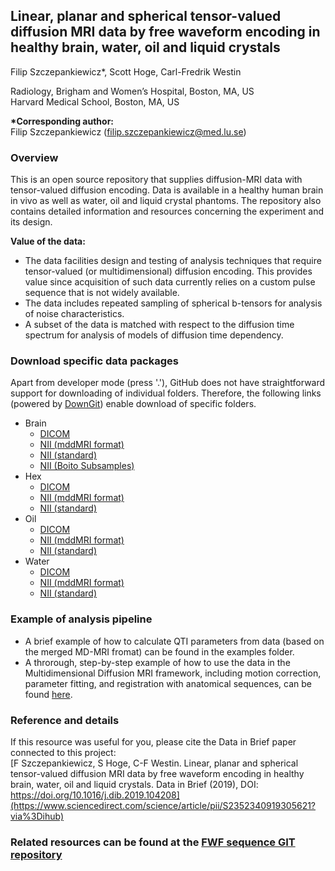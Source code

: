 ## Linear, planar and spherical tensor-valued diffusion MRI data by free waveform encoding in healthy brain, water, oil and liquid crystals
Filip Szczepankiewicz*, Scott Hoge, Carl-Fredrik Westin

Radiology, Brigham and Women’s Hospital, Boston, MA, US  
Harvard Medical School, Boston, MA, US  

**\*Corresponding author:**  
Filip Szczepankiewicz (filip.szczepankiewicz@med.lu.se)

### Overview
This is an open source repository that supplies diffusion-MRI data with tensor-valued diffusion encoding. Data is available in a healthy human brain in vivo as well as water, oil and liquid crystal phantoms. The repository also contains detailed information and resources concerning the experiment and its design.

**Value of the data:**  
* The data facilities design and testing of analysis techniques that require tensor-valued (or multidimensional) diffusion encoding. This provides value since acquisition of such data currently relies on a custom pulse sequence that is not widely available.
* The data includes repeated sampling of spherical b-tensors for analysis of noise characteristics.
* A subset of the data is matched with respect to the diffusion time spectrum for analysis of models of diffusion time dependency.

### Download specific data packages
Apart from developer mode (press '.'), GitHub does not have straightforward support for downloading of individual folders. Therefore, the following links (powered by [DownGit](https://github.com/MinhasKamal/DownGit)) enable download of specific folders.
* Brain
    * [DICOM](https://minhaskamal.github.io/DownGit/#/home?url=https://github.com/filip-szczepankiewicz/Szczepankiewicz_DIB_2019/tree/master/DATA/brain/DICOM_zip&fileName=FSzDIB19_Brain_DICOM)
    * [NII (mddMRI format)](https://minhaskamal.github.io/DownGit/#/home?url=https://github.com/filip-szczepankiewicz/Szczepankiewicz_DIB_2019/tree/master/DATA/brain/MD-dMRI&fileName=FSzDIB19_Brain_mddMRI)
    * [NII (standard)](https://minhaskamal.github.io/DownGit/#/home?url=https://github.com/filip-szczepankiewicz/Szczepankiewicz_DIB_2019/tree/master/DATA/brain/NII&fileName=FSzDIB19_Brain_NII)
    * [NII (Boito Subsamples)](https://minhaskamal.github.io/DownGit/#/home?url=https://github.com/filip-szczepankiewicz/Szczepankiewicz_DIB_2019/tree/master/DATA/brain/NII_Boito_SubSamples&fileName=FSzDIB19_Brain_NII_BoitoSubSamp)
* Hex
    * [DICOM](https://minhaskamal.github.io/DownGit/#/home?url=https://github.com/filip-szczepankiewicz/Szczepankiewicz_DIB_2019/tree/master/DATA/hex/DICOM_zip&fileName=FSzDIB19_Hex_DICOM)
    * [NII (mddMRI format)](https://minhaskamal.github.io/DownGit/#/home?url=https://github.com/filip-szczepankiewicz/Szczepankiewicz_DIB_2019/tree/master/DATA/hex/MD-dMRI&fileName=FSzDIB19_Hex_mddMRI)
    * [NII (standard)](https://minhaskamal.github.io/DownGit/#/home?url=https://github.com/filip-szczepankiewicz/Szczepankiewicz_DIB_2019/tree/master/DATA/hex/NII&fileName=FSzDIB19_Hex_NII)
* Oil
    * [DICOM](https://minhaskamal.github.io/DownGit/#/home?url=https://github.com/filip-szczepankiewicz/Szczepankiewicz_DIB_2019/tree/master/DATA/oil/DICOM_zip&fileName=FSzDIB19_Oil_DICOM)
    * [NII (mddMRI format)](https://minhaskamal.github.io/DownGit/#/home?url=https://github.com/filip-szczepankiewicz/Szczepankiewicz_DIB_2019/tree/master/DATA/oil/MD-dMRI&fileName=FSzDIB19_Oil_mddMRI)
    * [NII (standard)](https://minhaskamal.github.io/DownGit/#/home?url=https://github.com/filip-szczepankiewicz/Szczepankiewicz_DIB_2019/tree/master/DATA/oil/NII&fileName=FSzDIB19_Oil_NII)
* Water
    * [DICOM](https://minhaskamal.github.io/DownGit/#/home?url=https://github.com/filip-szczepankiewicz/Szczepankiewicz_DIB_2019/tree/master/DATA/water/DICOM_zip&fileName=FSzDIB19_Water_DICOM)
    * [NII (mddMRI format)](https://minhaskamal.github.io/DownGit/#/home?url=https://github.com/filip-szczepankiewicz/Szczepankiewicz_DIB_2019/tree/master/DATA/water/MD-dMRI&fileName=FSzDIB19_Water_mddMRI)
    * [NII (standard)](https://minhaskamal.github.io/DownGit/#/home?url=https://github.com/filip-szczepankiewicz/Szczepankiewicz_DIB_2019/tree/master/DATA/water/NII&fileName=FSzDIB19_Water_NII)

### Example of analysis pipeline
* A brief example of how to calculate QTI parameters from data (based on the merged MD-MRI fromat) can be found in the examples folder.  
* A throrough, step-by-step example of how to use the data in the Multidimensional Diffusion MRI framework, including motion correction, parameter fitting, and registration with anatomical sequences, can be found [here](https://github.com/filip-szczepankiewicz/md-dmri/tree/master/examples/pipeline).

### Reference and details
If this resource was useful for you, please cite the Data in Brief paper connected to this project:  
[F Szczepankiewicz, S Hoge, C-F Westin. Linear, planar and spherical tensor-valued diffusion MRI data by free waveform encoding in healthy brain, water, oil and liquid crystals. Data in Brief (2019), DOI: https://doi.org/10.1016/j.dib.2019.104208](https://www.sciencedirect.com/science/article/pii/S2352340919305621?via%3Dihub)  

### Related resources can be found at the [FWF sequence GIT repository](https://github.com/filip-szczepankiewicz/fwf_seq_resources)
